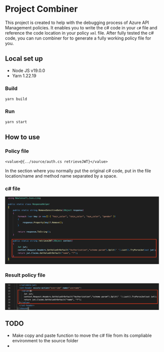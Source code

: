 # Project Combiner
This project is created to help with the debugging process of Azure API Management policies. It enables you to write the c# code in your `c#` file and reference the code location in your policy `xml` file. After fully tested the c# code, you can run combiner for to generate a fully working policy file for you.

## Local set up
- Node JS v19.0.0
- Yarn 1.22.19

### Build
```
yarn build
```

### Run
```
yarn start
```

## How to use 

### Policy file
```
<value>@{../source/auth.cs retrieveJWT}</value>
```

In the <value> section where you normally put the original c# code, put in the file location/name and method name separated by a space.

### c# file
![example](./images/example.png)

### Result policy file
![example_result](./images/exampleresult.png)

## TODO
- Make copy and paste function to move the c# file from its compliable environment to the source folder
- 

